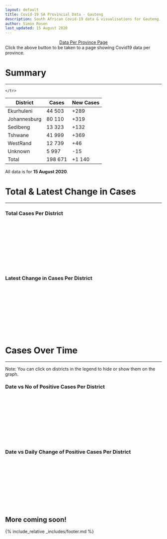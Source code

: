 ```yaml
---
layout: default
title: Covid-19 SA Provincial Data - Gauteng
description: South African Covid-19 data & visualisations for Gauteng. <br>Contains data for confirmed cases, tests, recoveries, deaths & active cases.
author: Simon Rosen
last_updated: 15 August 2020
---
```

<center><a href="/provinces" class="btn alt_btn_col">Data Per Province Page</a></center> 
Click the above button to be taken to a page showing Covid19 data per province. 

# Summary
___

<table>
<thead>
	<tr class="header">
		<th>District</th>
		<th>Cases</th>
		<th>New Cases</th>

	</tr>
</thead>
<tbody>
	<tr>
		<td class="index" markdown="span">Ekurhuleni</td>
		<td  markdown="span">44 503</td>
		<td  markdown="span">+289</td>
	</tr>
	<tr>
		<td class="index" markdown="span">Johannesburg</td>
		<td  markdown="span">80 110</td>
		<td  markdown="span">+319</td>
	</tr>
	<tr>
		<td class="index" markdown="span">Sedibeng</td>
		<td  markdown="span">13 323</td>
		<td  markdown="span">+132</td>
	</tr>
	<tr>
		<td class="index" markdown="span">Tshwane</td>
		<td  markdown="span">41 999</td>
		<td  markdown="span">+369</td>
	</tr>
	<tr>
		<td class="index" markdown="span">WestRand</td>
		<td  markdown="span">12 739</td>
		<td  markdown="span">+46</td>
	</tr>
	<tr>
		<td class="index" markdown="span">Unknown</td>
		<td  markdown="span">5 997</td>
		<td  markdown="span">-15</td>
	</tr>
	<tr>
		<td class="index total" markdown="span">Total</td>
		<td class="total" markdown="span">198 671</td>
		<td class="total" markdown="span">+1 140</td>
	</tr>
</tbody>
</table>

All data is for **15 August 2020**.

# Total & Latest Change in Cases

___

### Total Cases Per District
<div class="iframeDiv" align="center">
    <iframe class="lazy pieChart" data-src="tot_cases_per_district_gp.html" scrolling="no" frameborder="0"></iframe>
</div>

### Latest Change in Cases Per District
<div class="iframeDiv" align="center">
    <iframe class="lazy pieChart" data-src="latest_change_cases_per_district_gp.html" scrolling="no" frameborder="0"></iframe>
</div>

# Cases Over Time

___
Note: You can click on districts in the legend to hide or show them on the graph.
### Date vs No of Positive Cases Per District
<div class="iframeDiv" align="center">
    <iframe class="lazy" data-src="date_vs_cases_per_district_gp.html" scrolling="no" frameborder="0"></iframe>
</div>

### Date vs Daily Change of Positive Cases Per District
<div class="iframeDiv" align="center">
    <iframe class="lazy" data-src="date_vs_daily_cases_per_district_gp.html" scrolling="no" frameborder="0"></iframe>
</div>

## More coming soon!

{% include_relative _includes/footer.md %}